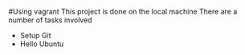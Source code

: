 #Using vagrant
This project is done on the local machine
There are a number of tasks involved
* Setup Git
* Hello Ubuntu 

